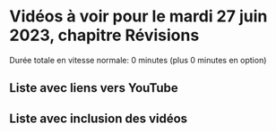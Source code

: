 
# Vidéos à voir pour le mardi 27 juin 2023, chapitre Révisions

Durée totale en vitesse normale: 0 minutes (plus 0 minutes en option)

## Liste avec liens vers YouTube


## Liste avec inclusion des vidéos

